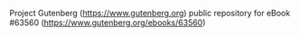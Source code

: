 Project Gutenberg (https://www.gutenberg.org) public repository for eBook #63560 (https://www.gutenberg.org/ebooks/63560)
